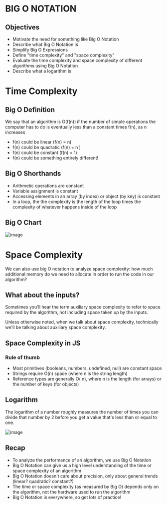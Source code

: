 # BIG O NOTATION


## Objectives

- Motivate the need for something like Big O Notation
- Describe what Big O Notation is
- Simplify Big O Expressions
- Define "time complexity" and "space complexity"
- Evaluate the time complexity and space complexity of different algorithms using Big O Notation
- Describe what a logarithm is


# Time Complexity

## Big O Definition

We say that an algorithm is O(f(n)) if the number of simple operations the computer has to do is eventually less than a constant times f(n), as n increases

- f(n) could be linear (f(n) = n)
- f(n) could be quadratic (f(n) = n  )
- f(n) could be constant (f(n) = 1)
- f(n) could be something entirely different!
## Big O Shorthands

- Arithmetic operations are constant
- Variable assignment is constant
- Accessing elements in an array (by index) or object (by key) is constant
- In a loop, the the complexity is the length of the loop times the complexity of whatever happens inside of the loop

## Big O Chart

![image](https://user-images.githubusercontent.com/88912160/176999598-91454e88-438b-4a17-80bb-d17a467ac983.png)

# Space Complexity

We can also use big O notation to analyze space complexity: how much additional memory do we need to allocate in order to run the code in our algorithm?

## What about the inputs?

Sometimes you'll hear the term auxiliary space complexity to refer to space required by the algorithm, not including space taken up by the inputs.

Unless otherwise noted, when we talk about space complexity, technically we'll be talking about auxiliary space complexity.


## Space Complexity in JS
### Rule of thumb

- Most primitives (booleans, numbers, undefined, null) are constant space
- Strings require O(n) space (where n is the string length)
- Reference types are generally O( n), where n is the length (for arrays) or the number of keys (for objects)
## Logarithm

The logarithm of a number roughly measures the number of times you can divide that number by 2 before you get a value that's less than or equal to one.

![image](https://user-images.githubusercontent.com/88912160/176999630-09b92b8f-e51a-4629-b430-4d84a5a281d9.png)

## Recap

- To analyze the performance of an algorithm, we use Big O Notation
- Big O Notation can give us a high level understanding of the time or space complexity of an algorithm
- Big O Notation doesn't care about precision, only about general trends (linear? quadratic? constant?)
- The time or space complexity (as measured by Big O) depends only on the algorithm, not the hardware used to run the algorithm
- Big O Notation is everywhere, so get lots of practice!
